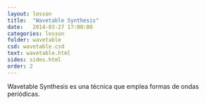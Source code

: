 ```yaml
---
layout: lesson 
title:  "Wavetable Synthesis"
date:   2014-03-27 17:00:00
categories: lesson 
folder: wavetable
csd: wavetable.csd
text: wavetable.html
sides: sides.html
order: 2
---
```

Wavetable Synthesis es una técnica que emplea formas de ondas periódicas.
